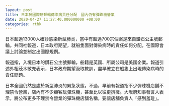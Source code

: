 ```yaml
---
layout: post
title: 日本冀國際研郵輪傳染病責任分配　國內仍有彈珠機營業
date: 2020-04-27 11:27:40.000000000 +08:00
categories: rthk
---
```


日本超過13000人確診感染新型肺炎，當中有超過700宗個案是來自鑽石公主號郵輪。共同社報道，日本政府期望，就船隻面對傳染病時的責任如何分配，在國際會議上討論並制定出國際規例。

報道指，入境日本的鑽石公主號郵輪，船籍是英國、所屬公司是美國企業。報道引述外相茂木敏充表示，日本政府期望汲取教訓，盡早確立在船隻上出現傳染病時的責任問題。

日本全國仍然是處於新型肺炎的緊急狀態，不過，早前有報道指不少彈珠機店舖不理禁令營業，店內有不少顧客玩彈珠機，甚至比以往更擠擁。大阪府知事發言人表示，將公布更多不理禁令營業的彈珠機店舖名稱，要讓店舖負責人「感到羞耻」。
